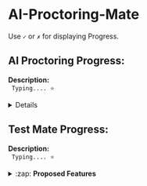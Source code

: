 # AI-Proctoring-Mate

Use <code>&#x2713;</code> or <code>&#x2717;</code> for displaying Progress.

## AI Proctoring Progress:
  
<strong>Description:</strong><br>
<code>
Typing.... &#11088;
</code>

<details>

### Completed Features:

- [x] Questions are now dynamically downloaded
- [x] Parallel computing for speed-up in video
- [x] Added question number navigation buttons
- [x] Added audio and video recording
- [x] Added colors to buttons

### &#x2713; Proposed features:

- [ ] Add Calculator
- [ ] Add next and previous navigation buttons 

### Completed Windows:

- [x] Main Exam Window

### &#x2713; Proposed Windows:

- [ ] Window to fetch test code


</details>


## Test Mate Progress:

<strong>Description:</strong><br>
<code>
Typing.... &#11088;
</code>

<details>
  
  <summary>:zap: <strong>Proposed Features </strong> </summary>
 
#### 1. Home:

- <code>&#x2713;</code> &nbsp; Landing Page

#### 2. Authentication:

- <code>[-]</code> &nbsp; Registration 
- <code>[-]</code> &nbsp; Login
- <code>[-]</code> &nbsp; Email Activation
- <code>[-]</code> &nbsp; Reset Password via Mail
- <code>[-]</code> &nbsp; Logout

#### 3. Dashboard:

- <code>[-]</code> &nbsp; Create Quiz
  
  <ul>
   <li><code>[-]</code> &nbsp; Configurations Page</li> 
   <li><code>[-]</code> &nbsp; Dynamic Section's Page</li>
   <li><code>[-]</code> &nbsp; Uniques Code Display Page</li> 
  </ul>
  

- <code>[-]</code> &nbsp; Stats Cards
- <code>[-]</code> &nbsp; Stats Plot
- <code>[-]</code> &nbsp; Activity Timeline
- <code>[-]</code> &nbsp; Quizzes Created
- <code>[-]</code> &nbsp; Responses Received

#### 4. Feedback & Contact Us:

- <code>[-]</code> &nbsp; Reach Us Form
- <code>[-]</code> &nbsp; Feedback Form

</details>

